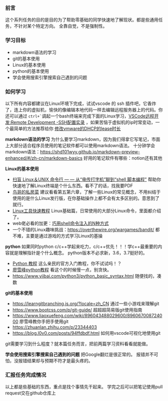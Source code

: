 ### 前言
这个系列任务的目的是目的为了帮助零基础的同学快速地了解现状。都是些通用任务，不针对某个特定方向。
全靠自觉，不是强制性。
### 学习目标
* markdown语法的学习
* git的基本使用
* Linux的基本使用
* python的基本使用
* 学会使用搜索引擎搜索自己遇到的问题

### 如何学习

以下所有内容都建议在Linux环境下完成，试试vscode 的 ssh 插件吧，它香炸了，连上你的虚拟机，愉快的像编辑本地代码一样去编辑远程服务器上的代码。你还可以通过 `` ctrl+` ``调起一个bash终端来完成下面的Linux学习，[VSCode远程开发:Remote Development -SSH配置实录](https://juejin.im/post/6844903863384817678) ，如果苦恼于虚拟机的ip时常变动，一个最简单的方法推荐给你 [修改vmware的DHCP的lease时长](https://sites.google.com/site/chinainventor/linux-unix/200904)

**markdown语法的学习**
为什么要学习markdown，因为我们得拿它写笔记，市面上大部分适合程序员使用的笔记软件都可以使用markdown语法。
十分钟学会markdown语法：https://shd101wyy.github.io/markdown-preview-enhanced/#/zh-cn/markdown-basics
好用的笔记软件有哪些：notion还有其他

**Linux的基本使用**
  * [扫盲 Linux＆UNIX 命令行 — — 从“电传打字机”聊到“shell 脚本编程”](https://program-think.medium.com/%E6%89%AB%E7%9B%B2-linux-unix-%E5%91%BD%E4%BB%A4%E8%A1%8C-%E4%BB%8E-%E7%94%B5%E4%BC%A0%E6%89%93%E5%AD%97%E6%9C%BA-%E8%81%8A%E5%88%B0-shell-%E8%84%9A%E6%9C%AC%E7%BC%96%E7%A8%8B-162a133fa651) 帮助你快速地了解Linux终端是个什么东西。看不了的话，找我要PDF
  * [鸟哥的私房菜](https://tiramisutes.github.io/images/PDF/vbird-linux-basic-4e.pdf) 建议看看第五第六章，了解一些Linux的常见概念，不用纠结于使用的是什么Linux发行版，在你基础操作上都不会有太多区别的。意思到了就行。
  * [Linux工具快速教程](https://linuxtools-rst.readthedocs.io/zh_CN/latest/) Linux基础篇，日常使用的大部分Linux命令，里面都介绍了。
  * web佬必看的加更：[巧用shell命令注入的N种方式](https://mp.weixin.qq.com/s/Hm6TiLHiAygrJr-MGRq9Mw) 
  * 一个不错的Linux趣味挑战：https://overthewire.org/wargames/bandit/ 都不难，主要是通过游戏的方式学习Linux的基操

**python**
如果同时python c/c++学起来吃力，c/c++优先！！！学c++最重要的内容就是理解指针是个什么概念。
python版本不必求新，3.6，3.7挺好的。
  * [Python 教程](https://docs.python.org/zh-cn/3.7/tutorial/index.html) 这么亲民的官方入门教程，你不试试吗！？
  * [廖雪峰python教程](https://www.liaoxuefeng.com/wiki/1016959663602400) 看这个的时候慢一点，别贪快。
  * https://www.yiibai.com/python3/python_basic_syntax.html 随便找的，凑数

**git的基本使用**
  * https://learngitbranching.js.org/?locale=zh_CN 通过一些小游戏来理解git
  * https://www.bootcss.com/p/git-guide/ 超超超简易版git使用指南
  * https://www.liaoxuefeng.com/wiki/896043488029600/896067008724000 廖雪峰教你手把手使用git
  * https://zhuanlan.zhihu.com/p/23344403
  * https://blog.l0v0.com/posts/94ffdbdf.html 如何用vscode可视化地使用git

git需要学习到什么程度？就本篇任务而言，把前两篇学习资料看看就能做。

**学会使用搜索引擎搜索自己遇到的问题**
把Google翻烂是很正常的。
报错并不可怕，没报错结果却与预期不符才是最头疼的。

### 汇报任务完成情况
以上都是些基础的东西，重点是找个事情先干起来。
学完之后可以把笔记使用pull request交在github仓库上


